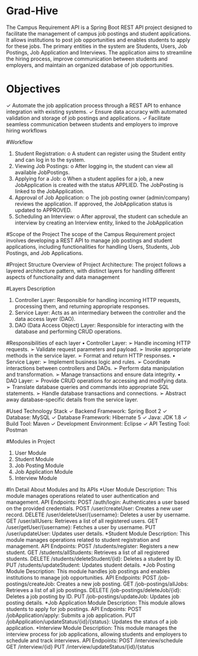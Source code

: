 # Grad-Hive
The Campus Requirement API is a Spring Boot REST API project designed to facilitate the 
management of campus job postings and student applications. It allows institutions to post 
job opportunities and enables students to apply for these jobs. The primary entities in the 
system are Students, Users, Job Postings, Job Application and Interviews. The application 
aims to streamline the hiring process, improve communication between students and 
employers, and maintain an organized database of job opportunities.

# Objectives
✓ Automate the job application process through a REST API to enhance integration with 
existing systems.
✓ Ensure data accuracy with automated validation and storage of job postings and 
applications.
✓ Facilitate seamless communication between students and employers to improve hiring 
workflows

#Workflow
1. Student Registration:
o A student can register using the Student entity and can log in to the system.
2. Viewing Job Postings:
o After logging in, the student can view all available JobPostings.
3. Applying for a Job:
o When a student applies for a job, a new JobApplication is created with the 
status APPLIED. The JobPosting is linked to the JobApplication.
4. Approval of Job Application:
o The job posting owner (admin/company) reviews the application. If 
approved, the JobApplication status is updated to APPROVED.
5. Scheduling an Interview:
o After approval, the student can schedule an interview by creating an 
Interview entity, linked to the JobApplication

#Scope of the Project
The scope of the Campus Requirement project involves developing a REST API to manage 
job postings and student applications, including functionalities for handling Users, Students, 
Job Postings, and Job Applications.

#Project Structure
Overview of Project Architecture: The project follows a layered architecture pattern, with 
distinct layers for handling different aspects of functionality and data management

#Layers Description
1. Controller Layer: Responsible for handling incoming HTTP requests, processing them, 
and returning appropriate responses.
2. Service Layer: Acts as an intermediary between the controller and the data access layer 
(DAO).
3. DAO (Data Access Object) Layer: Responsible for interacting with the database and 
performing CRUD operations.

#Responsibilities of each layer
• Controller Layer:
➢ Handle incoming HTTP requests.
➢ Validate request parameters and payload.
➢ Invoke appropriate methods in the service layer.
➢ Format and return HTTP responses.
• Service Layer:
➢ Implement business logic and rules.
➢ Coordinate interactions between controllers and DAOs.
➢ Perform data manipulation and transformation.
➢ Manage transactions and ensure data integrity.
• DAO Layer:
➢ Provide CRUD operations for accessing and modifying data.
➢ Translate database queries and commands into appropriate SQL statements.
➢ Handle database transactions and connections.
➢ Abstract away database-specific details from the service layer.

#Used Technology Stack
✓ Backend Framework: Spring Boot 2
✓ Database: MySQL
✓ Database Framework: Hibernate 5
✓ Java: JDK 1.8
✓ Build Tool: Maven
✓ Development Environment: Eclipse
✓ API Testing Tool: Postman

#Modules in Project
1. User Module
2. Student Module
3. Job Posting Module
4. Job Application Module
5. Interview Module

#In Detail About Modules and Its APIs
*User Module
Description: This module manages operations related to user authentication and 
management.
API Endpoints:
POST /auth/login: Authenticates a user based on the provided credentials.
POST /user/createUser: Creates a new user record.
DELETE /user/deleteUser/{username}: Deletes a user by username.
GET /user/allUsers: Retrieves a list of all registered users.
GET /user/getUser/{username}: Fetches a user by username.
PUT /user/updateUser: Updates user details.
*Student Module
Description: This module manages operations related to student registration and 
management.
API Endpoints:
POST /students/register: Registers a new student.
GET /students/allStudents: Retrieves a list of all registered students.
DELETE /students/deleteStudent/{id}: Deletes a student by ID.
PUT /students/updateStudent: Updates student details.
*Job Posting Module
Description: This module handles job postings and enables institutions to manage job 
opportunities.
API Endpoints:
POST /job-postings/createJob: Creates a new job posting.
GET /job-postings/allJobs: Retrieves a list of all job postings.
DELETE /job-postings/deleteJob/{id}: Deletes a job posting by ID.
PUT /job-postings/updateJob: Updates job posting details.
*Job Application Module
Description: This module allows students to apply for job postings.
API Endpoints:
POST /jobApplication/apply: Submits a job application.
PUT /jobApplication/updateStatus/{id}/{status}: Updates the status of a job application.
*Interview Module
Description: This module manages the interview process for job applications, allowing 
students and employers to schedule and track interviews.
API Endpoints:
POST /interview/schedule
GET /interview/{id}
PUT /interview/updateStatus/{id}/{status

